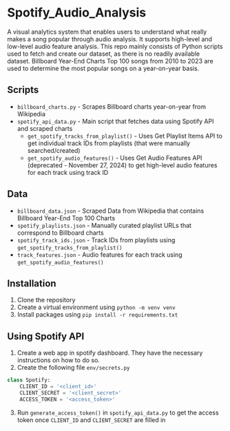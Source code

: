 # Spotify_Audio_Analysis

A visual analytics system that enables users to understand what really makes a song popular through audio analysis. It supports high-level and low-level audio feature analysis. This repo mainly consists of Python scripts used to fetch and create our dataset, as there is no readily available dataset. Billboard Year-End Charts Top 100 songs from 2010 to 2023 are used to determine the most popular songs on a year-on-year basis. 

## Scripts
- `billboard_charts.py` - Scrapes Billboard charts year-on-year from Wikipedia
- `spotify_api_data.py` - Main script that fetches data using Spotify API and scraped charts
    - `get_spotify_tracks_from_playlist()` - Uses Get Playlist Items API to get individual track IDs from playlists (that were manually searched/created)
    - `get_spotify_audio_features()` - Uses Get Audio Features API (deprecated - November 27, 2024) to get high-level audio features for each track using track ID

## Data
- `billboard_data.json` - Scraped Data from Wikipedia that contains Billboard Year-End Top 100 Charts
- `spotify_playlists.json` - Manually curated playlist URLs that correspond to Billboard charts
- `spotify_track_ids.json` - Track IDs from playlists using `get_spotify_tracks_from_playlist()`
- `track_features.json` - Audio features for each track using `get_spotify_audio_features()`

## Installation

1. Clone the repository
2. Create a virtual environment using `python -m venv venv`
3. Install packages using `pip install -r requirements.txt`

## Using Spotify API

1. Create a web app in spotify dashboard. They have the necessary instructions on how to do so. 
2. Create the following file `env/secrets.py`
``` py
class Spotify:    
    CLIENT_ID = '<client_id>'
    CLIENT_SECRET = '<client_secret>'
    ACCESS_TOKEN = '<access_token>'
```
3. Run `generate_access_token()` in `spotify_api_data.py` to get the access token once `CLIENT_ID` and `CLIENT_SECRET` are filled in
